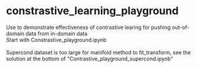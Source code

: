 # constrastive_learning_playground
Use to demonstrate effectiveness of contrastive learing for pushing out-of-domain data from in-domain data
<br> Start with Constrastive_playground.ipynb</br>
<br> Supercond dataset is too large for manifold method to fit_transform, see the solution at the bottom of "Contrastive_playground_supercond.ipynb"</br>
